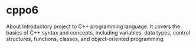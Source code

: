 # cppo6
About Introductory project to C++ programming language. It covers the basics of C++ syntax and concepts, including variables, data types, control structures, functions, classes, and object-oriented programming.

